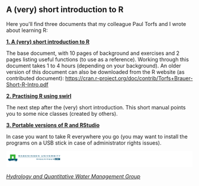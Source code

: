 A (very) short introduction to R
------

Here you'll find three documents that my colleague Paul Torfs and I wrote about learning R:

[**1. A (very) short introduction to R**](https://github.com/ClaudiaBrauer/A-very-short-introduction-to-R/blob/master/documents/A%20(very)%20short%20introduction%20to%20R.pdf)

The base document, with 10 pages of background and exercises and 2 pages listing useful functions (to use as a reference).
Working through this document takes 1 to 4 hours (depending on your background).
An older version of this document can also be downloaded from the R website (as contributed document): https://cran.r-project.org/doc/contrib/Torfs+Brauer-Short-R-Intro.pdf

[**2. Practising R using swirl**](https://github.com/ClaudiaBrauer/A-very-short-introduction-to-R/blob/master/documents/Using%20swirl%20to%20practise%20R.pdf)

The next step after the (very) short introduction. This short manual points you to some nice classes (created by others).


[**3. Portable versions of R and RStudio**](https://github.com/ClaudiaBrauer/A-very-short-introduction-to-R/blob/master/documents/Portable%20versions%20of%20R%20and%20RStudio.pdf)

In case you want to take R everywhere you go (you may want to install the programs on a USB stick in case of administrator rights issues).


![Wageningen University](documents/logo_WU.png)

[*Hydrology and Quantitative Water Management Group*](http://www.hwm.wur.nl)

